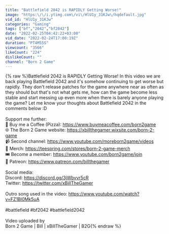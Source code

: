 ```yaml
---
title: "Battlefield 2042 is RAPIDLY Getting Worse!"
image: "https:\/\/i.ytimg.com\/vi\/HlU1y_31KJw\/hqdefault.jpg"
vid_id: "HlU1y_31KJw"
categories: "Gaming"
tags: ["bf","2042","bf2042"]
date: "2022-02-25T04:42:22+03:00"
vid_date: "2022-02-24T17:00:19Z"
duration: "PT4M55S"
viewcount: "3566"
likeCount: "224"
dislikeCount: ""
channel: "Born 2 Game"
---
```

{% raw %}Battlefield 2042 is RAPIDLY Getting Worse! In this video we are back playing Battlefield 2042 and it's somehow continuing to get worse but rapidly. They don't release patches for the game anywhere near as often as they should but that's not what gets me, how can the game become less stable and start messing up even more when there is barely anyone playing the game? Let me know your thoughts about Battlefield 2042 in the comments below :D<br /><br />Support me further:<br /> 🍕 Buy me a Coffee (Pizza): <a rel="nofollow" target="blank" href="https://www.buymeacoffee.com/born2game">https://www.buymeacoffee.com/born2game</a><br />🌐 The Born 2 Game website: <a rel="nofollow" target="blank" href="https://xbillthegamer.wixsite.com/born-2-game">https://xbillthegamer.wixsite.com/born-2-game</a><br />📹 Second channel: <a rel="nofollow" target="blank" href="https://www.youtube.com/moreborn2game/videos">https://www.youtube.com/moreborn2game/videos</a><br />👕 Merch: <a rel="nofollow" target="blank" href="https://teespring.com/stores/born-2-game-merch">https://teespring.com/stores/born-2-game-merch</a><br />🎟️ Become a member: <a rel="nofollow" target="blank" href="https://www.youtube.com/born2game/join">https://www.youtube.com/born2game/join</a><br />🥇 Patreon: <a rel="nofollow" target="blank" href="https://www.patreon.com/billthegamer">https://www.patreon.com/billthegamer</a><br /><br />Social media:<br />Discord: <a rel="nofollow" target="blank" href="https://discord.gg/3jWbvvr5cR">https://discord.gg/3jWbvvr5cR</a><br />Twitter: <a rel="nofollow" target="blank" href="https://twitter.com/xBillTheGamer">https://twitter.com/xBillTheGamer</a><br /><br />Outro song used in the video: <a rel="nofollow" target="blank" href="https://www.youtube.com/watch?v=FZ1Bl0Mk5uA">https://www.youtube.com/watch?v=FZ1Bl0Mk5uA</a><br /><br />#battlefield #bf2042 #battlefield2042<br /><br />Video uploaded by<br />Born 2 Game | Bill | xBillTheGamer | B2G{% endraw %}
